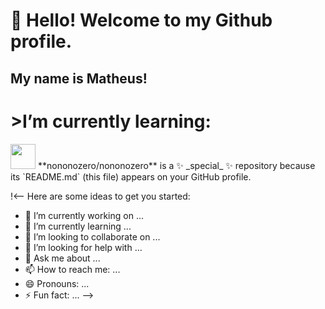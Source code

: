 # 👋 Hello! Welcome to my Github profile.
## My name is Matheus!

# >I’m currently learning:

<img loading="lazy" src="https://cdn.jsdelivr.net/gh/devicons/devicon/icons/java/java-original.svg" width="40" height="40"/>
**nononozero/nononozero** is a ✨ _special_ ✨ repository because its `README.md` (this file) appears on your GitHub profile.

!<--
Here are some ideas to get you started:

- 🔭 I’m currently working on ...
- 🌱 I’m currently learning ...
- 👯 I’m looking to collaborate on ...
- 🤔 I’m looking for help with ...
- 💬 Ask me about ...
- 📫 How to reach me: ...
- 😄 Pronouns: ...
- ⚡ Fun fact: ...
-->
